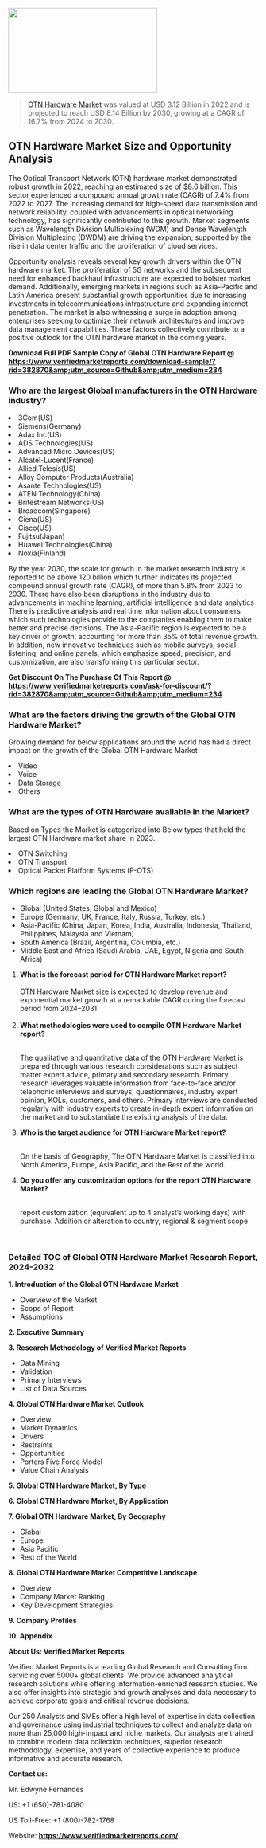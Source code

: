 
<img src="https://ffe5etoiles.com/wp-content/uploads/2024/12/MST1-300x171.png" alt="" width="300" height="171" class="alignnone size-medium wp-image-20088" /><blockquote><p><p><a href="https://www.verifiedmarketreports.com/download-sample/?rid=382870&utm_source=Github&utm_medium=234" target="_blank">OTN Hardware Market</a> was valued at USD 3.12 Billion in 2022 and is projected to reach USD 8.14 Billion by 2030, growing at a CAGR of 16.7% from 2024 to 2030.</p></blockquote><p><h2>OTN Hardware Market Size and Opportunity Analysis</h2><p>The Optical Transport Network (OTN) hardware market demonstrated robust growth in 2022, reaching an estimated size of $8.6 billion. This sector experienced a compound annual growth rate (CAGR) of 7.4% from 2022 to 2027. The increasing demand for high-speed data transmission and network reliability, coupled with advancements in optical networking technology, has significantly contributed to this growth. Market segments such as Wavelength Division Multiplexing (WDM) and Dense Wavelength Division Multiplexing (DWDM) are driving the expansion, supported by the rise in data center traffic and the proliferation of cloud services.</p><p>Opportunity analysis reveals several key growth drivers within the OTN hardware market. The proliferation of 5G networks and the subsequent need for enhanced backhaul infrastructure are expected to bolster market demand. Additionally, emerging markets in regions such as Asia-Pacific and Latin America present substantial growth opportunities due to increasing investments in telecommunications infrastructure and expanding internet penetration. The market is also witnessing a surge in adoption among enterprises seeking to optimize their network architectures and improve data management capabilities. These factors collectively contribute to a positive outlook for the OTN hardware market in the coming years.</p></p><p class=""><strong>Download Full PDF Sample Copy of Global OTN Hardware Report @ <a href="https://www.verifiedmarketreports.com/download-sample/?rid=382870&amp;utm_source=Github&amp;utm_medium=234" target="_blank">https://www.verifiedmarketreports.com/download-sample/?rid=382870&amp;utm_source=Github&amp;utm_medium=234</a></strong></p><h3 id="" class="">Who are the largest Global manufacturers in the OTN Hardware industry?</h3><p><li>3Com(US)</li><li> Siemens(Germany)</li><li> Adax Inc(US)</li><li> ADS Technologies(US)</li><li> Advanced Micro Devices(US)</li><li> Alcatel-Lucent(France)</li><li> Allied Telesis(US)</li><li> Alloy Computer Products(Australia)</li><li> Asante Technologies(US)</li><li> ATEN Technology(China)</li><li> Britestream Networks(US)</li><li> Broadcom(Singapore)</li><li> Ciena(US)</li><li> Cisco(US)</li><li> Fujitsu(Japan)</li><li> Huawei Technologies(China)</li><li> Nokia(Finland)</li></p><div class=""><div class="" dir="" data-message-author-role="" data-message-id="" data-message-model-slug=""><div class=""><div class=""><div class=""><div class="" dir="" data-message-author-role="" data-message-id="" data-message-model-slug=""><div class=""><div class=""><p>By the year 2030, the scale for growth in the market research industry is reported to be above 120 billion which further indicates its projected compound annual growth rate (CAGR), of more than 5.8% from 2023 to 2030. There have also been disruptions in the industry due to advancements in machine learning, artificial intelligence and data analytics There is predictive analysis and real time information about consumers which such technologies provide to the companies enabling them to make better and precise decisions. The Asia-Pacific region is expected to be a key driver of growth, accounting for more than 35% of total revenue growth. In addition, new innovative techniques such as mobile surveys, social listening, and online panels, which emphasize speed, precision, and customization, are also transforming this particular sector.</p><p><strong>Get Discount On The Purchase Of This Report @&nbsp; <a href="https://www.verifiedmarketreports.com/ask-for-discount/?rid=382870&amp;utm_source=Github&amp;utm_medium=234" target="_blank">https://www.verifiedmarketreports.com/ask-for-discount/?rid=382870&amp;utm_source=Github&amp;utm_medium=234</a></strong></p></div></div></div></div></div></div></div></div><h3 id="" class="">What are the factors driving the growth of the Global OTN Hardware Market?</h3><p id="" class="">Growing demand for below applications around the world has had a direct impact on the growth of the Global OTN Hardware Market</p><p id="" class=""><li>Video</li><li> Voice</li><li> Data Storage</li><li> Others</li></p><h3 id="" class="">What are the types of OTN Hardware available in the Market?</h3><p id="" class="">Based on Types the Market is categorized into Below types that held the largest OTN Hardware market share In 2023.</p><p id="" class=""><li>OTN Switching</li><li> OTN Transport</li><li> Optical Packet Platform Systems (P-OTS)</li></p><h3 id="" class="">Which regions are leading the Global OTN Hardware Market?</h3><ul><li>Global (United States, Global and Mexico)</li><li>Europe (Germany, UK, France, Italy, Russia, Turkey, etc.)</li><li>Asia-Pacific (China, Japan, Korea, India, Australia, Indonesia, Thailand, Philippines, Malaysia and Vietnam)</li><li>South America (Brazil, Argentina, Columbia, etc.)</li><li>Middle East and Africa (Saudi Arabia, UAE, Egypt, Nigeria and South Africa)</li></ul><p><ol><li><strong>What is the forecast period for OTN Hardware Market report?<br /></strong><br /><span data-sheets-root="1" data-sheets-value="{&quot;1&quot;:2,&quot;2&quot;:&quot;XXXX size is expected to develop revenue and exponential market growth at a remarkable CAGR during the forecast period from 2024&ndash;2030.&quot;}" data-sheets-userformat="{&quot;2&quot;:12674,&quot;4&quot;:{&quot;1&quot;:2,&quot;2&quot;:16776960},&quot;10&quot;:2,&quot;11&quot;:0,&quot;15&quot;:&quot;Arial&quot;,&quot;16&quot;:12}">OTN Hardware Market size is expected to develop revenue and exponential market growth at a remarkable CAGR during the forecast period from 2024&ndash;2031.</span><br /><br /></li><li><strong>What methodologies were used to compile OTN Hardware Market report?<br /><br /></strong><p>The qualitative and quantitative data of the&nbsp;OTN Hardware Market is prepared through various research considerations such as subject matter expert advice, primary and secondary research. Primary research leverages valuable information from face-to-face and/or telephonic interviews and surveys, questionnaires, industry expert opinion, KOLs, customers, and others. Primary interviews are conducted regularly with industry experts to create in-depth expert information on the market and to substantiate the existing analysis of the data.&nbsp;</p></li><li><strong>Who is the target audience for OTN Hardware Market report?<br /><br /></strong><p>On the basis of Geography, The&nbsp;OTN Hardware Market is classified into North America, Europe, Asia Pacific, and the Rest of the world.</p></li><li><strong>Do you offer any customization options for the report OTN Hardware Market?<br /><br /></strong><p>report customization (equivalent up to 4 analyst&rsquo;s working days) with purchase. Addition or alteration to country, regional &amp; segment scope</p><p>&nbsp;</p></li></ol></p><h3 id="" class="">Detailed TOC of Global OTN Hardware Market Research Report, 2024-2032</h3><p id="" class=""><strong>1. Introduction of the Global OTN Hardware Market</strong></p><ul><li>Overview of the Market</li><li>Scope of Report</li><li>Assumptions</li></ul><p id="" class=""><strong>2. Executive Summary</strong></p><p id="" class=""><strong>3. Research Methodology of&nbsp;Verified Market Reports</strong></p><ul><li>Data Mining</li><li>Validation</li><li>Primary Interviews</li><li>List of Data Sources</li></ul><p id="" class=""><strong>4. Global OTN Hardware Market Outlook</strong></p><ul><li>Overview</li><li>Market Dynamics</li><li>Drivers</li><li>Restraints</li><li>Opportunities</li><li>Porters Five Force Model</li><li>Value Chain Analysis</li></ul><p id="" class=""><strong>5. Global OTN Hardware Market, By&nbsp;Type</strong></p><p id="" class=""><strong>6. Global OTN Hardware Market, By Application</strong></p><p id="" class=""><strong>7. Global OTN Hardware Market, By Geography</strong></p><ul><li>Global</li><li>Europe</li><li>Asia Pacific</li><li>Rest of the World</li></ul><p id="" class=""><strong>8. Global OTN Hardware Market Competitive Landscape</strong></p><ul><li>Overview</li><li>Company Market Ranking</li><li>Key Development Strategies</li></ul><p id="" class=""><strong>9. Company Profiles</strong></p><p id="" class=""><strong>10. Appendix</strong></p><p id="" class=""><strong>About Us: Verified Market Reports</strong></p><p id="" class="">Verified Market Reports is a leading Global Research and Consulting firm servicing over 5000+ global clients. We provide advanced analytical research solutions while offering information-enriched research studies. We also offer insights into strategic and growth analyses and data necessary to achieve corporate goals and critical revenue decisions.</p><p id="" class="">Our 250 Analysts and SMEs offer a high level of expertise in data collection and governance using industrial techniques to collect and analyze data on more than 25,000 high-impact and niche markets. Our analysts are trained to combine modern data collection techniques, superior research methodology, expertise, and years of collective experience to produce informative and accurate research.</p><p id="" class=""><strong>Contact us:</strong></p><p id="" class="">Mr. Edwyne Fernandes</p><p id="" class="">US: +1 (650)-781-4080</p><p id="" class="">US Toll-Free: +1 (800)-782-1768</p><p id="" class="">Website: <a target="" data-test-app-aware-link=""><strong>https://www.verifiedmarketreports.com/</strong></a></p>
